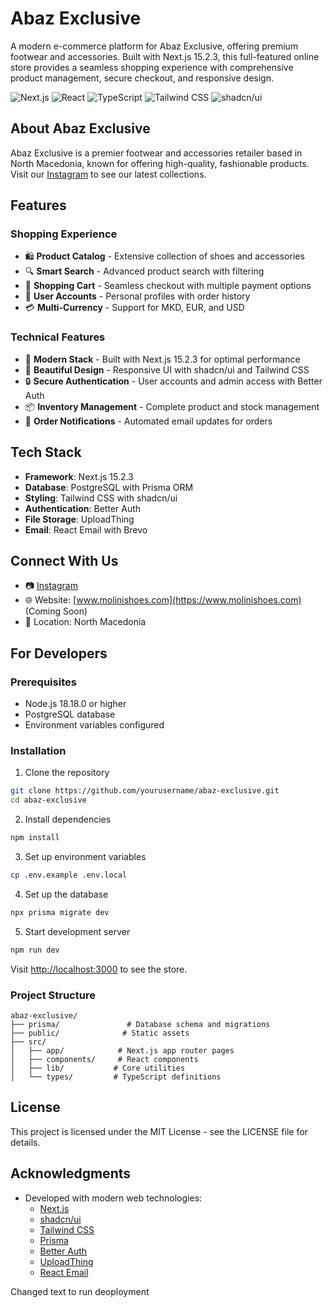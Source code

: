 # Abaz Exclusive

A modern e-commerce platform for Abaz Exclusive, offering premium footwear and accessories. Built with Next.js 15.2.3, this full-featured online store provides a seamless shopping experience with comprehensive product management, secure checkout, and responsive design.

![Next.js](https://img.shields.io/badge/Next.js-15.2.3-black)
![React](https://img.shields.io/badge/React-18.3.1-blue)
![TypeScript](https://img.shields.io/badge/TypeScript-5.x-blue)
![Tailwind CSS](https://img.shields.io/badge/Tailwind-3.4.1-38bdf8)
![shadcn/ui](https://img.shields.io/badge/shadcn/ui-latest-black)

## About Abaz Exclusive

Abaz Exclusive is a premier footwear and accessories retailer based in North Macedonia, known for offering high-quality, fashionable products. Visit our [Instagram](https://www.instagram.com/abazexclusive/) to see our latest collections.

## Features

### Shopping Experience

- 🛍️ **Product Catalog** - Extensive collection of shoes and accessories
- 🔍 **Smart Search** - Advanced product search with filtering
- 🛒 **Shopping Cart** - Seamless checkout with multiple payment options
- 👤 **User Accounts** - Personal profiles with order history
- 💳 **Multi-Currency** - Support for MKD, EUR, and USD

### Technical Features

- 🚀 **Modern Stack** - Built with Next.js 15.2.3 for optimal performance
- 🎨 **Beautiful Design** - Responsive UI with shadcn/ui and Tailwind CSS
- 🔒 **Secure Authentication** - User accounts and admin access with Better Auth
- 📦 **Inventory Management** - Complete product and stock management
- 📧 **Order Notifications** - Automated email updates for orders

## Tech Stack

- **Framework**: Next.js 15.2.3
- **Database**: PostgreSQL with Prisma ORM
- **Styling**: Tailwind CSS with shadcn/ui
- **Authentication**: Better Auth
- **File Storage**: UploadThing
- **Email**: React Email with Brevo

## Connect With Us

- 📷 [Instagram](https://www.instagram.com/abazexclusive/)
- 🌐 Website: [www.molinishoes.com](https://www.molinishoes.com) (Coming Soon)
- 📍 Location: North Macedonia

## For Developers

### Prerequisites

- Node.js 18.18.0 or higher
- PostgreSQL database
- Environment variables configured

### Installation

1. Clone the repository

```bash
git clone https://github.com/yourusername/abaz-exclusive.git
cd abaz-exclusive
```

2. Install dependencies

```bash
npm install
```

3. Set up environment variables

```bash
cp .env.example .env.local
```

4. Set up the database

```bash
npx prisma migrate dev
```

5. Start development server

```bash
npm run dev
```

Visit [http://localhost:3000](http://localhost:3000) to see the store.

### Project Structure

```
abaz-exclusive/
├── prisma/               # Database schema and migrations
├── public/              # Static assets
├── src/
│   ├── app/            # Next.js app router pages
│   ├── components/     # React components
│   ├── lib/           # Core utilities
│   └── types/         # TypeScript definitions
```

## License

This project is licensed under the MIT License - see the LICENSE file for details.

## Acknowledgments

- Developed with modern web technologies:
  - [Next.js](https://nextjs.org/)
  - [shadcn/ui](https://ui.shadcn.com/)
  - [Tailwind CSS](https://tailwindcss.com/)
  - [Prisma](https://www.prisma.io/)
  - [Better Auth](https://better-auth.dev/)
  - [UploadThing](https://uploadthing.com/)
  - [React Email](https://react.email/)

Changed text to run deoployment
